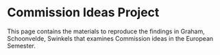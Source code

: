 # Commission Ideas Project
 
This page contains the materials to reproduce the findings in Graham, Schoonvelde, Swinkels that examines Commission ideas in the European Semester. 
